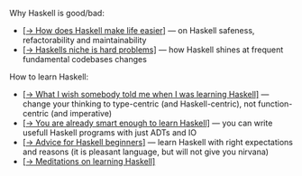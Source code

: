 Why Haskell is good/bad:
* [[→ How does Haskell make life easier]](https://williamyaoh.com/posts/2019-11-30-how-does-haskell-make-life-easier.html)
  — on Haskell safeness, refactorability and maintainability
* [[→ Haskells niche is hard problems]](https://cdsmith.wordpress.com/2011/03/13/haskells-niche-hard-problems/)
  — how Haskell shines at frequent fundamental codebases changes

How to learn Haskell:
* [[→ What I wish somebody told me when I was learning Haskell]](https://www.poberezkin.com/posts/2021-04-21-what-i-wish-somebody-told-me-when-i-was-learning-Haskell.html)
  — change your thinking to type-centric (and Haskell-centric), not function-centric (and imperative)
* [[→ You are already smart enough to learn Haskell]](https://williamyaoh.com/posts/2019-10-05-you-are-already-smart-enough.html)
  — you can write usefull Haskell programs with just ADTs and IO
* [[→ Advice for Haskell beginners]](https://www.haskellforall.com/2017/10/advice-for-haskell-beginners.html)
  — learn Haskell with right expectations and reasons (it is pleasant language, but will not give you nirvana)
* [[→ Meditations on learning Haskell]](https://bitemyapp.com/blog/meditations-on-learning-haskell/)

